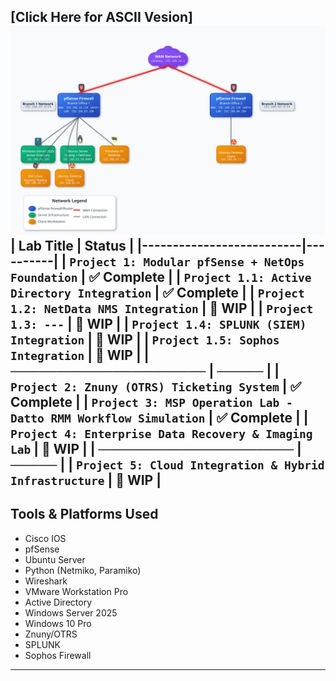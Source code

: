 [Click Here for ASCII Vesion]
![Project 1 Topology](https://github.com/nickbruggen90/LabsVol8021Q/blob/main/Project%201%3A%20NetOps%20Monitoring/topology.svg)
| Lab Title                 | Status   |
|--------------------------|----------|
| `Project 1: Modular pfSense + NetOps Foundation`          | ✅ Complete   |
| `Project 1.1: Active Directory Integration`          | ✅ Complete   |
| `Project 1.2: NetData NMS Integration`   | 🧩 WIP    |
| `Project 1.3: ---`   | 🧩 WIP    |
| `Project 1.4: SPLUNK (SIEM) Integration`   | 🧩 WIP    |
| `Project 1.5: Sophos Integration`   | 🧩 WIP    |
| **─────────────────────** | **─────** |
| `Project 2: Znuny (OTRS) Ticketing System`          | ✅ Complete   |
| `Project 3: MSP Operation Lab - Datto RMM Workflow Simulation`   | ✅ Complete   |
| `Project 4: Enterprise Data Recovery & Imaging Lab`   | 🧩 WIP    |
| **─────────────────────** | **─────** |
| `Project 5: Cloud Integration & Hybrid Infrastructure`   | 🧩 WIP    |
---
## Tools & Platforms Used
- Cisco IOS
- pfSense
- Ubuntu Server
- Python (Netmiko, Paramiko)
- Wireshark
- VMware Workstation Pro
- Active Directory
- Windows Server 2025
- Windows 10 Pro
- Znuny/OTRS
- SPLUNK
- Sophos Firewall
---


